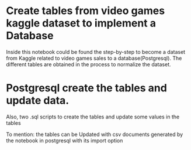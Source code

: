 # Create tables from video games kaggle dataset to implement a Database
Inside this notebook could be found the step-by-step to become a dataset from Kaggle related to video games sales to a database(Postgresql). The different tables are obtained in the process to normalize the dataset. 

# Postgresql create the tables and update data.
Also, two .sql scripts to create the tables and update some values in the tables
<p></p>
To mention: the tables can be Updated with csv documents generated by the notebook in postgresql with its import option
